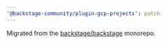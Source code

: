 ```yaml
---
'@backstage-community/plugin-gcp-projects': patch
---
```


Migrated from the [backstage/backstage](https://github.com/backstage/backstage) monorepo.

